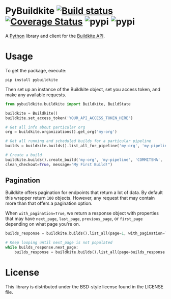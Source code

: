 # PyBuildkite  [![Build status](https://badge.buildkite.com/89bf10df4492f2f2d61ca707078828824fec3b08cb85192e6d.svg)](https://buildkite.com/pybuildkite/pybuildkite) [![Coverage Status](https://coveralls.io/repos/github/pyasi/pybuildkite/badge.svg?branch=master)](https://coveralls.io/github/pyasi/pybuildkite?branch=master) <img src="https://badge.fury.io/py/pybuildkite.svg" alt="pypi">     <img src="https://img.shields.io/pypi/dm/pybuildkite.svg" alt="pypi">

A [Python](https://www.python.org/) library and client for the [Buildkite API](https://buildkite.com/docs/api).


# Usage

To get the package, execute:

```
pip install pybuildkite
```

Then set up an instance of the Buildkite object, set you access token, and make any available requests.

```python
from pybuildkite.buildkite import Buildkite, BuildState

buildkite = Buildkite()
buildkite.set_access_token('YOUR_API_ACCESS_TOKEN_HERE')

# Get all info about particular org
org = buildkite.organizations().get_org('my-org')

# Get all running and scheduled builds for a particular pipeline
builds = buildkite.builds().list_all_for_pipeline('my-org', 'my-pipeline', states=[BuildState.RUNNING, Buildstate.SCHEDULED])

# Create a build
buildkite.builds().create_build('my-org', 'my-pipeline', 'COMMITSHA', 'master', 
clean_checkout=True, message="My First Build!")
```

## Pagination

Buildkite offers pagination for endpoints that return a lot of data. By default this wrapper return `100` objects. However, any request that may contain more than that offers a pagination option.

When `with_pagination=True`, we return a response object with properties that may have `next_page`, `last_page`, `previous_page`, or `first_page` depending on what page you're on.

```python
builds_response = buildkite.builds().list_all(page=1, with_pagination=True)

# Keep looping until next_page is not populated
while builds_response.next_page:
    builds_response = buildkite.builds().list_all(page=builds_response.next_page, with_pagination=True)
```


# License

This library is distributed under the BSD-style license found in the LICENSE file.
